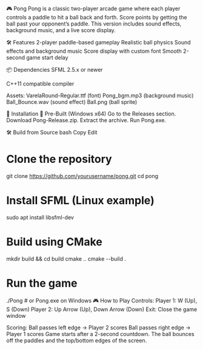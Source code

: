 🎮 Pong
Pong is a classic two-player arcade game where each player controls a paddle to hit a ball back and forth. Score points by getting the ball past your opponent’s paddle. This version includes sound effects, background music, and a live score display.

🛠️ Features
2-player paddle-based gameplay
Realistic ball physics
Sound effects and background music
Score display with custom font
Smooth 2-second game start delay

📦 Dependencies
SFML 2.5.x or newer

C++11 compatible compiler

Assets:
VarelaRound-Regular.ttf (font)
Pong_bgm.mp3 (background music)
Ball_Bounce.wav (sound effect)
Ball.png (ball sprite)

🚀 Installation
🔧 Pre-Built (Windows x64)
Go to the Releases section.
Download Pong-Release.zip.
Extract the archive.
Run Pong.exe.

🛠️ Build from Source
bash
Copy
Edit
# Clone the repository
git clone https://github.com/yourusername/pong.git
cd pong

# Install SFML (Linux example)
sudo apt install libsfml-dev

# Build using CMake
mkdir build && cd build
cmake ..
cmake --build .

# Run the game
./Pong   # or Pong.exe on Windows
🎮 How to Play
Controls:
Player 1: W (Up), S (Down)
Player 2: Up Arrow (Up), Down Arrow (Down)
Exit: Close the game window

Scoring:
Ball passes left edge → Player 2 scores
Ball passes right edge → Player 1 scores
Game starts after a 2-second countdown. The ball bounces off the paddles and the top/bottom edges of the screen.
